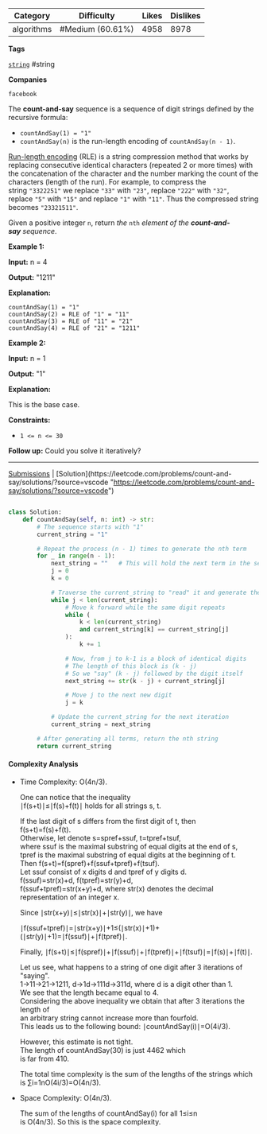| Category   | Difficulty       | Likes | Dislikes |
| ---------- | ---------------- | ----- | -------- |
| algorithms | #Medium (60.61%) | 4958  | 8978     |

**Tags**

[`string`](https://leetcode.com/tag/string?source=vscode "https://leetcode.com/tag/string?source=vscode") #string

**Companies**

`facebook`

The **count-and-say** sequence is a sequence of digit strings defined by the recursive formula:

- `countAndSay(1) = "1"`
- `countAndSay(n)` is the run-length encoding of `countAndSay(n - 1)`.

[Run-length encoding](http://en.wikipedia.org/wiki/Run-length_encoding "http://en.wikipedia.org/wiki/Run-length_encoding") (RLE) is a string compression method that works by replacing consecutive identical characters (repeated 2 or more times) with the concatenation of the character and the number marking the count of the characters (length of the run). For example, to compress the string `"3322251"` we replace `"33"` with `"23"`, replace `"222"` with `"32"`, replace `"5"` with `"15"` and replace `"1"` with `"11"`. Thus the compressed string becomes `"23321511"`.

Given a positive integer `n`, return _the_ `nth` _element of the **count-and-say** sequence_.

**Example 1:**

**Input:** n = 4

**Output:** "1211"

**Explanation:**

```
countAndSay(1) = "1"
countAndSay(2) = RLE of "1" = "11"
countAndSay(3) = RLE of "11" = "21"
countAndSay(4) = RLE of "21" = "1211"
```

**Example 2:**

**Input:** n = 1

**Output:** "1"

**Explanation:**

This is the base case.

**Constraints:**

- `1 <= n <= 30`

**Follow up:** Could you solve it iteratively?

---

[Submissions](https://leetcode.com/problems/count-and-say/submissions/?source=vscode "https://leetcode.com/problems/count-and-say/submissions/?source=vscode") | [Solution](https://leetcode.com/problems/count-and-say/solutions/?source=vscode "https://leetcode.com/problems/count-and-say/solutions/?source=vscode")


```python

class Solution:
    def countAndSay(self, n: int) -> str:
        # The sequence starts with "1"
        current_string = "1"

        # Repeat the process (n - 1) times to generate the nth term
        for _ in range(n - 1):
            next_string = ""   # This will hold the next term in the sequence
            j = 0
            k = 0

            # Traverse the current_string to "read" it and generate the next one
            while j < len(current_string):
                # Move k forward while the same digit repeats
                while (
                    k < len(current_string)
                    and current_string[k] == current_string[j]
                ):
                    k += 1

                # Now, from j to k-1 is a block of identical digits
                # The length of this block is (k - j)
                # So we "say" (k - j) followed by the digit itself
                next_string += str(k - j) + current_string[j]

                # Move j to the next new digit
                j = k

            # Update the current_string for the next iteration
            current_string = next_string

        # After generating all terms, return the nth string
        return current_string

```


#### Complexity Analysis

- Time Complexity: O(4n/3).
    
    One can notice that the inequality  
    ∣f(s+t)∣≤∣f(s)+f(t)∣ holds for all strings s, t.
    
    If the last digit of s differs from the first digit of t, then  
    f(s+t)=f(s)+f(t).  
    Otherwise, let denote s=spref+ssuf, t=tpref+tsuf,  
    where ssuf is the maximal substring of equal digits at the end of s,  
    tpref is the maximal substring of equal digits at the beginning of t.  
    Then f(s+t)=f(spref)+f(ssuf+tpref)+f(tsuf).  
    Let ssuf consist of x digits d and tpref of y digits d.  
    f(ssuf)=str(x)+d, f(tpref)=str(y)+d,  
    f(ssuf+tpref)=str(x+y)+d, where str(x) denotes the decimal  
    representation of an integer x.
    
    Since ∣str(x+y)∣≤∣str(x)∣+∣str(y)∣, we have
    
    ∣f(ssuf+tpref)∣=∣str(x+y)∣+1≤(∣str(x)∣+1)+(∣str(y)∣+1)=∣f(ssuf)∣+∣f(tpref)∣.
    
    Finally, ∣f(s+t)∣≤∣f(spref)∣+∣f(ssuf)∣+∣f(tpref)∣+∣f(tsuf)∣=∣f(s)∣+∣f(t)∣.
    
    Let us see, what happens to a string of one digit after 3 iterations of "saying".  
    1→11→21→1211, d→1d→111d→311d, where d is a digit other than 1.  
    We see that the length became equal to 4.  
    Considering the above inequality we obtain that after 3 iterations the length of  
    an arbitrary string cannot increase more than fourfold.  
    This leads us to the following bound: ∣countAndSay(i)∣=O(4i/3).
    
    However, this estimate is not tight.  
    The length of countAndSay(30) is just 4462 which  
    is far from 410.
    
    The total time complexity is the sum of the lengths of the strings which  
    is ∑i=1n​O(4i/3)=O(4n/3).
    
- Space Complexity: O(4n/3).
    
    The sum of the lengths of countAndSay(i) for all 1≤i≤n  
    is O(4n/3). So this is the space complexity.